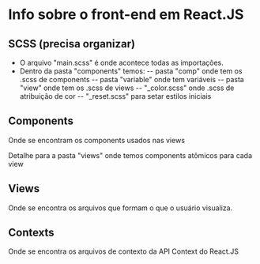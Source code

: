 # Info sobre o front-end em React.JS
## SCSS (precisa organizar)
- O arquivo "main.scss" é onde acontece todas as importações.
- Dentro da pasta "components" temos:
-- pasta "comp" onde tem os .scss de components
-- pasta "variable" onde tem variáveis
-- pasta "view" onde tem os .scss de views
-- "_color.scss" onde .scss de atribuição de cor
-- "_reset.scss" para setar estilos iniciais

## Components
Onde se encontram os components usados nas views

Detalhe para a pasta "views" onde temos components atômicos para cada view

## Views
Onde se encontra os arquivos que formam o que o usuário visualiza.

## Contexts
Onde se encontra os arquivos de contexto da API Context do React.JS